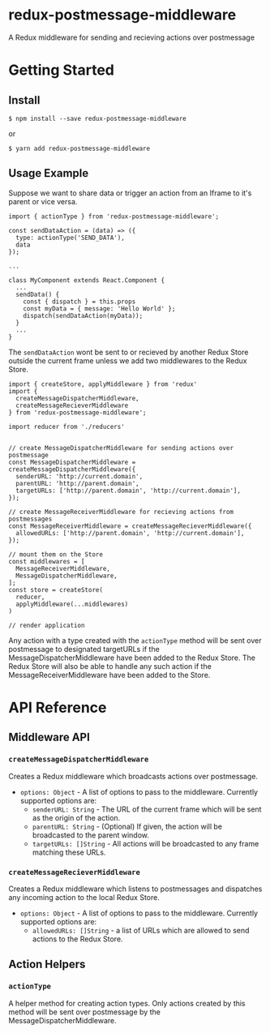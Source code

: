 # redux-postmessage-middleware
A Redux middleware for sending and recieving actions over postmessage

# Getting Started

## Install

```
$ npm install --save redux-postmessage-middleware
```
or
```
$ yarn add redux-postmessage-middleware
```

## Usage Example

Suppose we want to share data or trigger an action from an Iframe to it's parent or vice versa.

```
import { actionType } from 'redux-postmessage-middleware';

const sendDataAction = (data) => ({
  type: actionType('SEND_DATA'),
  data
});

...

class MyComponent extends React.Component {
  ...
  sendData() {
    const { dispatch } = this.props
    const myData = { message: 'Hello World' };
    dispatch(sendDataAction(myData));
  }
  ...
}
```

The `sendDataAction` wont be sent to or recieved by another Redux Store outside the current frame unless we add two middlewares to the Redux Store.

```
import { createStore, applyMiddleware } from 'redux'
import {
  createMessageDispatcherMiddleware,
  createMessageRecieverMiddleware
} from 'redux-postmessage-middleware';

import reducer from './reducers'


// create MessageDispatcherMiddleware for sending actions over postmessage
const MessageDispatcherMiddleware = createMessageDispatcherMiddleware({
  senderURL: 'http://current.domain',
  parentURL: 'http://parent.domain',
  targetURLs: ['http://parent.domain', 'http://current.domain'],
});

// create MessageReceiverMiddleware for recieving actions from postmessages
const MessageReceiverMiddleware = createMessageRecieverMiddleware({
  allowedURLs: ['http://parent.domain', 'http://current.domain'],
});

// mount them on the Store
const middlewares = [
  MessageReceiverMiddleware,
  MessageDispatcherMiddleware,
];
const store = createStore(
  reducer,
  applyMiddleware(...middlewares)
)

// render application
```

Any action with a type created with the `actionType` method will be sent over postmessage to designated targetURLs if the MessageDispatcherMiddleware have been added to the Redux Store. The Redux Store will also be able to handle any such action if the MessageReceiverMiddleware have been added to the Store.

# API Reference

## Middleware API

### `createMessageDispatcherMiddleware`

Creates a Redux middleware which broadcasts actions over postmessage.

- `options: Object` - A list of options to pass to the middleware. Currently supported options are:
  - `senderURL: String` - The URL of the current frame which will be sent as the origin of the action.
  - `parentURL: String` - (Optional) If given, the action will be broadcasted to the parent window.
  - `targetURLs: []String` - All actions will be broadcasted to any frame matching these URLs.

### `createMessageRecieverMiddleware`

Creates a Redux middleware which listens to postmessages and dispatches any incoming action to the local Redux Store.

- `options: Object` - A list of options to pass to the middleware. Currently supported options are:
  - `allowedURLs: []String` - a list of URLs which are allowed to send actions to the Redux Store.

## Action Helpers

### `actionType`

A helper method for creating action types. Only actions created by this method will be sent over postmessage by the MessageDispatcherMiddleware.


